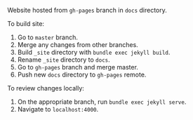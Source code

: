 Website hosted from `gh-pages` branch in `docs` directory.

To build site:

1. Go to `master` branch.
2. Merge any changes from other branches.
3. Build `_site` directory with `bundle exec jekyll build`.
4. Rename `_site` directory to `docs`.
5. Go to `gh-pages` branch and merge master.
6. Push new `docs` directory to `gh-pages` remote.

To review changes locally:

1. On the appropriate branch, run `bundle exec jekyll serve`.
2. Navigate to `localhost:4000`.